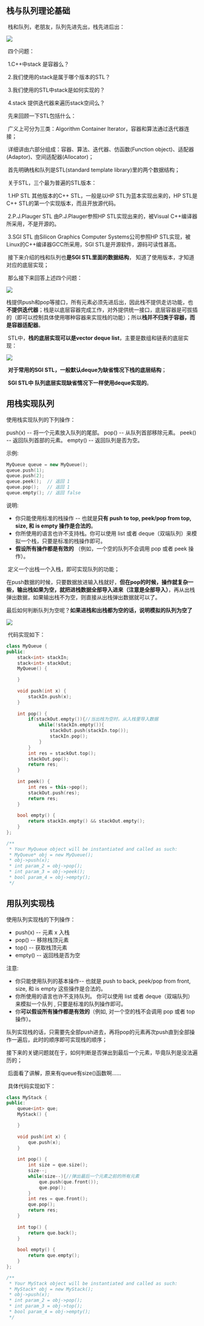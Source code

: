 ## 栈与队列理论基础

​	栈和队列，老朋友，队列先进先出，栈先进后出：

![](https://gitee.com/salinoia/image/raw/master/20210104235346563.png)

​	四个问题：

​	1.C++中stack 是容器么？

​	2.我们使用的stack是属于哪个版本的STL？

​	3.我们使用的STL中stack是如何实现的？

​	4.stack 提供迭代器来遍历stack空间么？



​	先来回顾一下STL包括什么：

​	广义上可分为三类：Algorithm Container Iterator，容器和算法通过迭代器连接；

​	详细讲由六部分组成：容器、算法、迭代器、仿函数(Function object)、适配器(Adaptor)、空间适配器(Allocator)；



​	首先明确栈和队列是STL(standard template library)里的两个数据结构；

​	关于STL，三个最为普遍的STL版本：

​	1.HP STL 其他版本的C++ STL，一般是以HP STL为蓝本实现出来的，HP STL是C++ STL的第一个实现版本，而且开放源代码。

​	2.P.J.Plauger STL 由P.J.Plauger参照HP STL实现出来的，被Visual C++编译器所采用，不是开源的。

​	3.SGI STL 由Silicon Graphics Computer Systems公司参照HP STL实现，被Linux的C++编译器GCC所采用，SGI STL是开源软件，源码可读性甚高。

​	接下来介绍的栈和队列也**是SGI STL里面的数据结构**， 知道了使用版本，才知道对应的底层实现；

​	那么接下来回答上述四个问题：

![](https://gitee.com/salinoia/image/raw/master/20210104235434905.png)

​	栈提供push和pop等接口，所有元素必须先进后出，因此栈不提供走访功能，也**不提供迭代器**；栈是以底层容器完成工作，对外提供统一接口，底层容器是可拔插的（即可以控制具体使用哪种容器来实现栈的功能）；所以**栈并不归类于容器，而是容器适配器**。

​	STL中，**栈的底层实现可以是vector deque list**，主要是数组和链表的底层实现：

![](https://gitee.com/salinoia/image/raw/master/20210104235459376.png)

​	**对于常用的SGI STL，一般默认deque为缺省情况下栈的底层结构**；

​	**SGI STL中 队列底层实现缺省情况下一样使用deque实现的**。

## 用栈实现队列

使用栈实现队列的下列操作：

push(x) -- 将一个元素放入队列的尾部。
pop() -- 从队列首部移除元素。
peek() -- 返回队列首部的元素。
empty() -- 返回队列是否为空。

示例:

```cpp
MyQueue queue = new MyQueue();
queue.push(1);
queue.push(2);
queue.peek();  // 返回 1
queue.pop();   // 返回 1
queue.empty(); // 返回 false
```

说明:

- 你只能使用标准的栈操作 -- 也就是**只有 push to top, peek/pop from top, size, 和 is empty 操作是合法的**。
- 你所使用的语言也许不支持栈。你可以使用 list 或者 deque（双端队列）来模拟一个栈，只要是标准的栈操作即可。
- **假设所有操作都是有效的** （例如，一个空的队列不会调用 pop 或者 peek 操作）。

​	定义一个出栈一个入栈，即可实现队列的功能；

​	在push数据的时候，只要数据放进输入栈就好，**但在pop的时候，操作就复杂一些，输出栈如果为空，就把进栈数据全部导入进来（注意是全部导入）**，再从出栈弹出数据，如果输出栈不为空，则直接从出栈弹出数据就可以了。

​	最后如何判断队列为空呢？**如果进栈和出栈都为空的话，说明模拟的队列为空了**

![](https://gitee.com/salinoia/image/raw/master/232.用栈实现队列版本2.gif)

​	代码实现如下：

```c++
class MyQueue {
public:
    stack<int> stackIn;
    stack<int> stackOut;
    MyQueue() {

    }
    
    void push(int x) {
        stackIn.push(x);
    }
    
    int pop() {
        if(stackOut.empty()){//当出栈为空时，从入栈里导入数据
            while(!stackIn.empty()){
                stackOut.push(stackIn.top());
                stackIn.pop();
            }
        }
        int res = stackOut.top();
        stackOut.pop();
        return res;
    }
    
    int peek() {
        int res = this->pop();
        stackOut.push(res);
        return res;
    }
    
    bool empty() {
        return stackIn.empty() && stackOut.empty();
    }
};

/**
 * Your MyQueue object will be instantiated and called as such:
 * MyQueue* obj = new MyQueue();
 * obj->push(x);
 * int param_2 = obj->pop();
 * int param_3 = obj->peek();
 * bool param_4 = obj->empty();
 */
```

## 用队列实现栈

使用队列实现栈的下列操作：

- push(x) -- 元素 x 入栈
- pop() -- 移除栈顶元素
- top() -- 获取栈顶元素
- empty() -- 返回栈是否为空

注意:

- 你只能使用队列的基本操作-- 也就是 push to back, peek/pop from front, size, 和 is empty 这些操作是合法的。
- 你所使用的语言也许不支持队列。 你可以使用 list 或者 deque（双端队列）来模拟一个队列 , 只要是标准的队列操作即可。
- 你**可以假设所有操作都是有效的**（例如, 对一个空的栈不会调用 pop 或者 top 操作）。

​	队列实现栈的话，只需要先全部push进去，再将pop的元素再次push直到全部操作一遍后，此时的顺序即可实现栈的顺序；

​	接下来的关键问题就在于，如何判断是否弹出到最后一个元素，毕竟队列是没法遍历的；

​	后面看了讲解，原来有queue有size()函数啊……

​	具体代码实现如下：

```c++
class MyStack {
public:
    queue<int> que;
    MyStack() {

    }
    
    void push(int x) {
        que.push(x);
    }
    
    int pop() {
        int size = que.size();
        size--;
        while(size--){//弹出最后一个元素之前的所有元素
            que.push(que.front());
            que.pop();
        }
        int res = que.front();
        que.pop();
        return res;
    }
    
    int top() {
        return que.back();
    }
    
    bool empty() {
        return que.empty();
    }
};

/**
 * Your MyStack object will be instantiated and called as such:
 * MyStack* obj = new MyStack();
 * obj->push(x);
 * int param_2 = obj->pop();
 * int param_3 = obj->top();
 * bool param_4 = obj->empty();
 */
```

